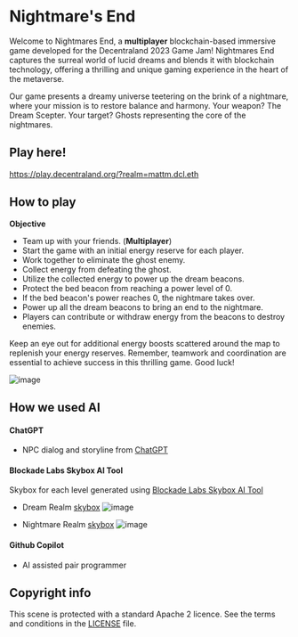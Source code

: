 # Nightmare's End

Welcome to Nightmares End, a **multiplayer** blockchain-based immersive game developed for the Decentraland 2023 Game Jam! Nightmares End captures the surreal world of lucid dreams and blends it with blockchain technology, offering a thrilling and unique gaming experience in the heart of the metaverse.

Our game presents a dreamy universe teetering on the brink of a nightmare, where your mission is to restore balance and harmony. Your weapon? The Dream Scepter. Your target? Ghosts representing the core of the nightmares.

## Play here!

https://play.decentraland.org/?realm=mattm.dcl.eth

## How to play

**Objective**

- Team up with your friends. (**Multiplayer**)
- Start the game with an initial energy reserve for each player.
- Work together to eliminate the ghost enemy.
- Collect energy from defeating the ghost.
- Utilize the collected energy to power up the dream beacons.
- Protect the bed beacon from reaching a power level of 0.
- If the bed beacon's power reaches 0, the nightmare takes over.
- Power up all the dream beacons to bring an end to the nightmare.
- Players can contribute or withdraw energy from the beacons to destroy enemies.

Keep an eye out for additional energy boosts scattered around the map to replenish your energy reserves.
Remember, teamwork and coordination are essential to achieve success in this thrilling game. Good luck!

![image](https://github.com/mattimus5460/dcl-game-jam-2023/assets/12411825/1433da63-a776-436f-9f00-9f8741a12105)


## How we used AI

#### ChatGPT

- NPC dialog and storyline from [ChatGPT](https://chat.openai.com/)

#### Blockade Labs Skybox AI Tool

Skybox for each level generated using [Blockade Labs Skybox AI Tool](https://skybox.blockadelabs.com/)

- Dream Realm [skybox]([https://skybox.blockadelabs.com/c969b36096aa7556ec4c58293257422e](https://skybox.blockadelabs.com/c2b62fcce0d6243c03dc9802f9310669))
  ![image](https://github.com/mattimus5460/dcl-game-jam-2023/assets/12411825/77786872-e8ef-4283-a99f-14339424d648)


- Nightmare Realm [skybox]([https://skybox.blockadelabs.com/c969b36096aa7556ec4c58293257422e](https://skybox.blockadelabs.com/c2b62fcce0d6243c03dc9802f9310669))
  ![image](https://github.com/mattimus5460/dcl-game-jam-2023/assets/12411825/d35522c2-6084-413b-b144-5a386bbfcfcf)

#### Github Copilot

- AI assisted pair programmer


## Copyright info

This scene is protected with a standard Apache 2 licence. See the terms and conditions in the [LICENSE](/LICENSE) file.
